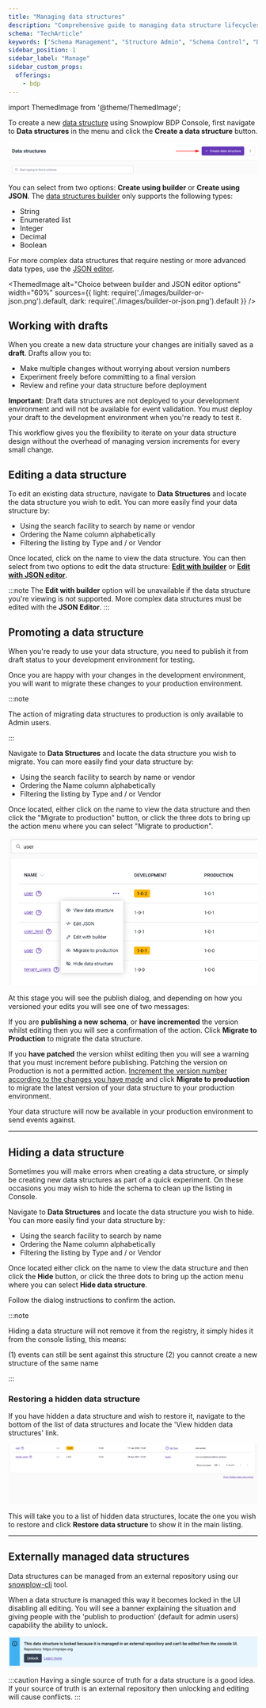 ```yaml
---
title: "Managing data structures"
description: "Comprehensive guide to managing data structure lifecycles from creation to deployment in behavioral data systems."
schema: "TechArticle"
keywords: ["Schema Management", "Structure Admin", "Schema Control", "Data Governance", "Schema Operations", "Structure Management"]
sidebar_position: 1
sidebar_label: "Manage"
sidebar_custom_props:
  offerings:
    - bdp
---
```


import ThemedImage from '@theme/ThemedImage';

To create a new [data structure](/docs/fundamentals/schemas/index.md) using Snowplow BDP Console, first navigate to **Data structures** in the menu and click the **Create a data structure** button.

![](images/image-1.png)

You can select from two options: **Create using builder** or **Create using JSON**. The [data structures builder](/docs/data-product-studio/data-structures/manage/builder/index.md) only supports the following types:

- String
- Enumerated list
- Integer
- Decimal
- Boolean

For more complex data structures that require nesting or more advanced data types, use the [JSON editor](/docs/data-product-studio/data-structures/manage/json-editor/index.md).

<ThemedImage
  alt="Choice between builder and JSON editor options"
  width="60%"
  sources={{
    light: require('./images/builder-or-json.png').default,
    dark: require('./images/builder-or-json.png').default
  }}
/>

## Working with drafts

When you create a new data structure your changes are initially saved as a **draft**. Drafts allow you to:

- Make multiple changes without worrying about version numbers
- Experiment freely before committing to a final version
- Review and refine your data structure before deployment

**Important**: Draft data structures are not deployed to your development environment and will not be available for event validation. You must deploy your draft to the development environment when you're ready to test it.

This workflow gives you the flexibility to iterate on your data structure design without the overhead of managing version increments for every small change.

## Editing a data structure

To edit an existing data structure, navigate to **Data Structures** and locate the data structure you wish to edit. You can more easily find your data structure by:

- Using the search facility to search by name or vendor
- Ordering the Name column alphabetically
- Filtering the listing by Type and / or Vendor

Once located, click on the name to view the data structure. You can then select from two options to edit the data structure: [**Edit with builder**](./builder/index.md#editing-a-data-structure-with-the-data-structures-builder) or [**Edit with JSON editor**](./json-editor/index.md#editing-a-data-structure-with-the-json-editor).

:::note
The **Edit with builder** option will be unavailable if the data structure you're viewing is not supported. More complex data structures must be edited with the **JSON Editor**.
:::

## Promoting a data structure

When you're ready to use your data structure, you need to publish it from draft status to your development environment for testing.

Once you are happy with your changes in the development environment, you will want to migrate these changes to your production environment.

:::note

The action of migrating data structures to production is only available to Admin users.

:::

Navigate to **Data Structures** and locate the data structure you wish to migrate. You can more easily find your data structure by:

- Using the search facility to search by name or vendor
- Ordering the Name column alphabetically
- Filtering the listing by Type and / or Vendor

Once located, either click on the name to view the data structure and then click the "Migrate to production" button, or click the three dots to bring up the action menu where you can select "Migrate to production".

![](images/image-8.png)

At this stage you will see the publish dialog, and depending on how you versioned your edits you will see one of two messages:

If you are **publishing a new schema**, or **have incremented** the version whilst editing then you will see a confirmation of the action. Click **Migrate to Production** to migrate the data structure.

If you **have patched** the version whilst editing then you will see a warning that you must increment before publishing. Patching the version on Production is not a permitted action. [Increment the version number according to the changes you have made](/docs/data-product-studio/data-structures/version-amend/index.md) and click **Migrate to production** to migrate the latest version of your data structure to your production environment.

Your data structure will now be available in your production environment to send events against.

* * *

## Hiding a data structure

Sometimes you will make errors when creating a data structure, or simply be creating new data structures as part of a quick experiment. On these occasions you may wish to hide the schema to clean up the listing in Console.

Navigate to **Data Structures** and locate the data structure you wish to hide. You can more easily find your data structure by:

- Using the search facility to search by name
- Ordering the Name column alphabetically
- Filtering the listing by Type and / or Vendor

Once located either click on the name to view the data structure and then click the **Hide** button, or click the three dots to bring up the action menu where you can select **Hide data structure**.

Follow the dialog instructions to confirm the action.

:::note

Hiding a data structure will not remove it from the registry, it simply hides it from the console listing, this means:

(1) events can still be sent against this structure
(2) you cannot create a new structure of the same name

:::

### Restoring a hidden data structure

If you have hidden a data structure and wish to restore it, navigate to the bottom of the list of data structures and locate the 'View hidden data structures' link.

![](images/image-9.png)

This will take you to a list of hidden data structures, locate the one you wish to restore and click **Restore data structure** to show it in the main listing.

* * *

## Externally managed data structures

Data structures can be managed from an external repository using our [snowplow-cli](/docs/data-product-studio/data-structures/manage/cli/index.md) tool.

When a data structure is managed this way it becomes locked in the UI disabling all editing. You will see a banner explaining the situation and giving people with the 'publish to production' (default for admin users) capability the ability to unlock.

![](images/locked-ds.png)

:::caution
Having a single source of truth for a data structure is a good idea. If your source of truth is an external repository then unlocking and editing will cause conflicts.
:::
